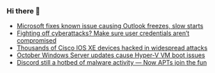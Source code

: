 ### Hi there 👋

<!--START_SECTION:feed-->
* [Microsoft fixes known issue causing Outlook freezes, slow starts](https://www.bleepingcomputer.com/news/microsoft/microsoft-fixes-known-issue-causing-outlook-freezes-slow-starts/)
* [Fighting off cyberattacks? Make sure user credentials aren’t compromised](https://www.bleepingcomputer.com/news/security/fighting-off-cyberattacks-make-sure-user-credentials-arent-compromised/)
* [Thousands of Cisco IOS XE devices hacked in widespread attacks](https://www.bleepingcomputer.com/news/security/thousands-of-cisco-ios-xe-devices-hacked-in-widespread-attacks/)
* [October Windows Server updates cause Hyper-V VM boot issues](https://www.bleepingcomputer.com/news/microsoft/october-windows-server-updates-cause-hyper-v-vm-boot-issues/)
* [Discord still a hotbed of malware activity — Now APTs join the fun](https://www.bleepingcomputer.com/news/security/discord-still-a-hotbed-of-malware-activity-now-apts-join-the-fun/)
<!--END_SECTION:feed-->

<!--
**frankenk/frankenk** is a ✨ _special_ ✨ repository because its `README.md` (this file) appears on your GitHub profile.

Here are some ideas to get you started:

- 🔭 I’m currently working on ...
- 🌱 I’m currently learning ...
- 👯 I’m looking to collaborate on ...
- 🤔 I’m looking for help with ...
- 💬 Ask me about ...
- 📫 How to reach me: ...
- 😄 Pronouns: ...
- ⚡ Fun fact: ...
-->




